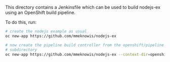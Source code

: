 This directory contains a Jenkinsfile which can be used to build
nodejs-ex using an OpenShift build pipeline.

To do this, run:

```bash
# create the nodejs example as usual
oc new-app https://github.com/mmeknowis/nodejs-ex

# now create the pipeline build controller from the openshift/pipeline
# subdirectory
oc new-app https://github.com/mmeknowis/nodejs-ex --context-dir=openshift/pipeline --name nodejs-ex-mme
```
